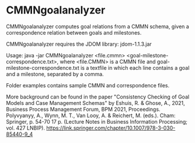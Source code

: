 # CMMNgoalanalyzer

CMMNgoalanalyzer computes goal relations from a CMMN schema, given a correspondence relation between goals and milestones.

CMMNgoalanalyzer requires the JDOM library: jdom-1.1.3.jar

Usage: java -jar CMMNgoalanalyzer <file.cmmn> <goal-milestone-correspondence.txt>, where <file.CMMN> is a CMMN file and goal-milestone-correspondence.txt is a textfile in which each line contains a goal and a milestone, separated by a comma.

Folder examples contains sample CMMN and correspondence files.

More background can be found in the paper "Consistency Checking of Goal Models and Case Management Schemas" by Eshuis, R. & Ghose, A., 2021, Business Process Management Forum, BPM 2021, Proceedings. Polyvyanyy, A., Wynn, M. T., Van Looy, A. & Reichert, M. (eds.). Cham: Springer, p. 54-70 17 p. (Lecture Notes in Business Information Processing; vol. 427 LNBIP). https://link.springer.com/chapter/10.1007/978-3-030-85440-9_4

